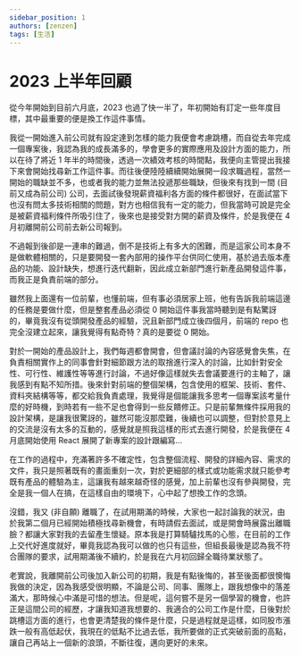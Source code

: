 ```yaml
---
sidebar_position: 1
authors: [zenzen]
tags: [生活]
---
```

# 2023 上半年回顧

從今年開始到目前六月底，2023 也過了快一半了，年初開始有訂定一些年度目標，其中最重要的便是換工作這件事情。

我從一開始進入前公司就有設定達到怎樣的能力我便會考慮跳槽，而自從去年完成一個專案後，我認為我的成長滿多的，學會更多的實際應用及設計方面的能力，所以在待了將近 1 年半的時間後，透過一次績效考核的時間點，我便向主管提出我接下來會開始找尋新工作這件事。而往後便陸陸續續開始展開一段求職過程，當然一開始的職缺並不多，也或者我的能力並無法投遞那些職缺，但後來有找到一間 (目前又成為前公司) 公司，去面試後發現薪資福利各方面的條件都很好，在面試當下也沒有問太多技術相關的問題，對方也相信我有一定的能力，但我當時可說是完全是被薪資福利條件所吸引住了，後來也是接受對方開的薪資及條件，於是我便在 4 月初離開前公司前去新公司報到。

不過報到後卻是一連串的難過，倒不是技術上有多大的困難，而是這家公司本身不是做軟體相關的，只是要開發一套內部用的操作平台供同仁使用，基於過去版本產品的功能、設計缺失，想進行迭代翻新，因此成立新部門進行新產品開發這件事，而我正是負責前端的部分。

雖然我上面還有一位前輩，也懂前端，但有事必須居家上班，他有告訴我前端這邊的任務是要做什麼，但是整套產品必須從 0 開始這件事我當時聽到是有點驚訝的，畢竟我沒有從頭開發產品的經驗，況且新部門成立後四個月，前端的 repo 也完全沒建立起來，讓我覺得有點奇特？真的是要從 0 開始。

對於一開始的產品設計上，我們每週都會開會，但會議討論的內容感覺會失焦，在負責相關實作上的同事會針對細節跟方法的取捨進行深入的討論，比如針對安全性、可行性、維護性等等進行討論，不過好像這樣就失去會議要進行的主軸了，讓我感到有點不知所措。後來針對前端的整個架構，包含使用的框架、技術、套件、資料夾結構等等，都交給我負責處理，我覺得是個能讓我多思考一個專案該考量什麼的好時機，到時若有一些不足也會得到一些反饋修正。只是前輩無條件採用我的設計架構，是讓我很驚訝的，雖然可能沒那麼難，後續也可以調整，但對於意見上的交流是沒有太多的互動的，感覺就是照我這樣的形式去進行開發，於是我便在 4 月底開始使用 React 展開了新專案的設計跟編寫...

在工作的過程中，充滿著許多不確定性，包含整個流程、開發的詳細內容、需求的文件，我只是照著既有的畫面重刻一次，對於更細部的樣式或功能需求就只能參考既有產品的體驗為主，這讓我有越來越奇怪的感覺，加上前輩也沒有參與開發，完全是我一個人在搞，在這樣自由的環境下，心中起了想換工作的念頭。

沒錯，我又 (非自願) 離職了，在試用期滿的時候，大家也一起討論我的狀況，由於我第二個月已經開始積極找尋新機會，有時請假去面試，或是開會時展露出離職臉？都讓大家對我的去留產生懷疑。原本我是打算騎驢找馬的心態，在目前的工作上交代好進度就好，畢竟我認為我可以做的也只有這些，但組長最後是認為我不符合團隊的要求，試用期滿後不續約，於是我在六月初回歸全職待業狀態了。

老實說，我離開前公司後加入新公司的初期，我是有點後悔的，甚至後面都很懊悔我做的決定，因為我感受很明顯，不論是公司、同事、團隊上，跟我想像中的落差滿大，那時候心中滿是可惜的想法。但是呢，這何嘗不是另一個學習的機會，也許正是這間公司的經歷，才讓我知道我想要的、我適合的公司工作是什麼，日後對於跳槽這方面的進行，也會更清楚我的條件是什麼，只是過程就是這樣，如同股市漲跌一般有高低起伏，我現在的低點不比過去低，我所要做的正式突破前面的高點，讓自己再站上一個新的浪頭，不斷往復，邁向更好的未來。
